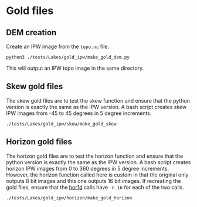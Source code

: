 # Gold files

## DEM creation

Create an IPW image from the `topo.nc` file.

```python3 ./tests/Lakes/gold_ipw/make_gold_dem.py```

This will output an IPW topo image in the same directory.

## Skew gold files

The skew gold files are to test the skew function and ensure that the python version is exactly the same as the IPW version. A bash script creates skew IPW images from -45 to 45 degrees in 5 degree increments.

```./tests/Lakes/gold_ipw/skew/make_gold_skew```

## Horizon gold files

The horizon gold files are to test the horizon function and ensure that the python version is exactly the same as the IPW version. A bash script creates horizon IPW images from 0 to 360 degrees in 5 degree increments. However, the horizon function called here is custom in that the original only outputs 8 bit images and this one outputs 16 bit images. If recreating the gold files, ensure that the [hor1d](https://github.com/USDA-ARS-NWRC/ipw/blob/2e802fc01000e0426c77a0c9b9959cfc807b2d65/src/bin/topocalc/horizon/horizon.sh#L118) calls have `-n 16` for each of the two calls.

```./tests/Lakes/gold_ipw/horizon/make_gold_horizon```
